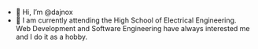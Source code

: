 - 👋 Hi, I’m @dajnox
- 👀 I am currently attending the High School of Electrical Engineering. Web Development and Software Engineering have always interested me and I do it as a hobby.
